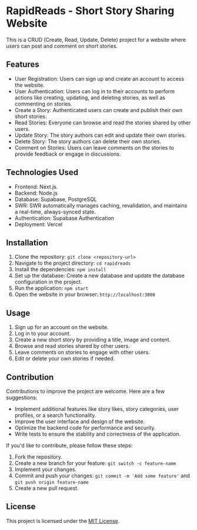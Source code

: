 # RapidReads - Short Story Sharing Website

This is a CRUD (Create, Read, Update, Delete) project for a website where users can post and comment on short stories.

## Features

- User Registration: Users can sign up and create an account to access the website.
- User Authentication: Users can log in to their accounts to perform actions like creating, updating, and deleting stories, as well as commenting on stories.
- Create a Story: Authenticated users can create and publish their own short stories.
- Read Stories: Everyone can browse and read the stories shared by other users.
- Update Story: The story authors can edit and update their own stories.
- Delete Story: The story authors can delete their own stories.
- Comment on Stories: Users can leave comments on the stories to provide feedback or engage in discussions.

## Technologies Used

- Frontend: Next.js. 
- Backend: Node.js
- Database: Supabase, PostgreSQL
- SWR: SWR automatically manages caching, revalidation, and maintains a real-time, always-synced state.
- Authentication: Supabase Authentication
- Deployment: Vercel

## Installation

1. Clone the repository: `git clone <repository-url>`
2. Navigate to the project directory: `cd rapidreads`
3. Install the dependencies: `npm install`
4. Set up the database: Create a new database and update the database configuration in the project.
5. Run the application: `npm start`
6. Open the website in your browser: `http://localhost:3000`


## Usage

1. Sign up for an account on the website.
2. Log in to your account.
3. Create a new short story by providing a title, image and content.
4. Browse and read stories shared by other users.
5. Leave comments on stories to engage with other users.
6. Edit or delete your own stories if needed.

## Contribution

Contributions to improve the project are welcome. Here are a few suggestions:

- Implement additional features like story likes, story categories, user profiles, or a search functionality.
- Improve the user interface and design of the website.
- Optimize the backend code for performance and security.
- Write tests to ensure the stability and correctness of the application.

If you'd like to contribute, please follow these steps:

1. Fork the repository.
2. Create a new branch for your feature: `git switch -c feature-name`
3. Implement your changes.
4. Commit and push your changes: `git commit -m 'Add some feature'` and `git push origin feature-name`
5. Create a new pull request.

## License

This project is licensed under the [MIT License](LICENSE.md).



